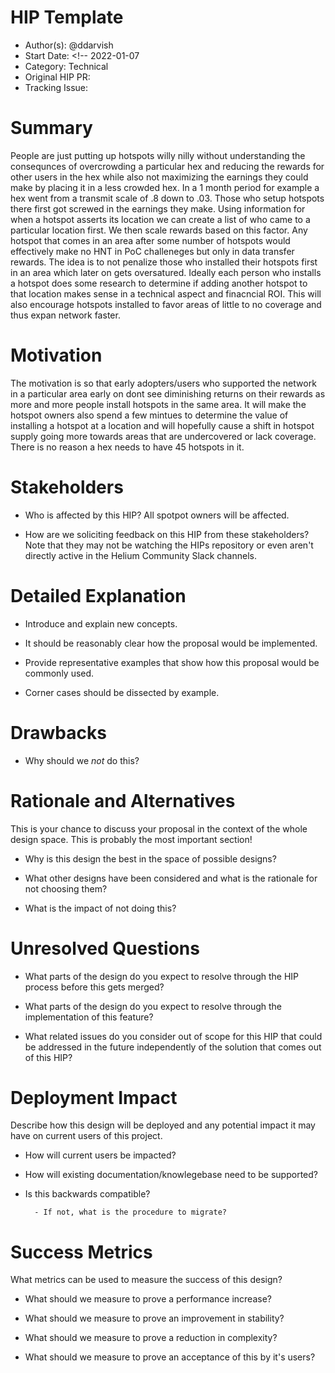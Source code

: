 # HIP Template

- Author(s): @ddarvish 
- Start Date: <!-- 2022-01-07 
- Category: Technical
- Original HIP PR: <!-- leave this empty; maintainer will fill in ID of this pull request -->
- Tracking Issue: <!-- leave this empty; maintainer will create a discussion issue -->

# Summary
[summary]: #summary

People are just putting up hotspots willy nilly without understanding the consequnces of overcrowding a particular hex and reducing the rewards for other users in the hex while also not maximizing the earnings they could make by placing it in a less crowded hex. In a 1 month period for example a hex went from a transmit scale of .8 down to .03. Those who setup hotspots there first got screwed in the earnings they make. Using information for when a hotspot asserts its location we can create a list of who came to a particular location first. We then scale rewards based on this factor. Any hotspot that comes in an area after some number of hotspots would effectively make no HNT in PoC challeneges but only in data transfer rewards. The idea is to not penalize those who installed their hotspots first in an area which later on gets oversatured. Ideally each person who installs a hotspot does some research to determine if adding another hotspot to that location makes sense in a technical aspect and finacncial ROI. This will also encourage hotspots installed to favor areas of little to no coverage and thus expan network faster.  

# Motivation
[motivation]: #motivation

The motivation is so that early adopters/users who supported the network in a particular area early on dont see diminishing returns on their rewards as more and more people install hotspots in the same area. It will make the hotspot owners also spend a few mintues to determine the value of installing a hotspot at a location and will hopefully cause a shift in hotspot supply going more towards areas that are undercovered or lack coverage. There is no reason a hex needs to have 45 hotspots in it.

# Stakeholders
[stakeholders]: #stakeholders

* Who is affected by this HIP? All spotpot owners will be affected.

* How are we soliciting feedback on this HIP from these stakeholders? Note that
  they may not be watching the HIPs repository or even aren't directly active in
  the Helium Community Slack channels.

# Detailed Explanation
[detailed-explanation]: #detailed-explanation

- Introduce and explain new concepts.

- It should be reasonably clear how the proposal would be implemented.

- Provide representative examples that show how this proposal would be commonly
  used.

- Corner cases should be dissected by example.

# Drawbacks
[drawbacks]: #drawbacks

- Why should we *not* do this?

# Rationale and Alternatives
[alternatives]: #rationale-and-alternatives

This is your chance to discuss your proposal in the context of the whole design
space. This is probably the most important section!

- Why is this design the best in the space of possible designs?

- What other designs have been considered and what is the rationale for not
  choosing them?

- What is the impact of not doing this?

# Unresolved Questions
[unresolved]: #unresolved-questions

- What parts of the design do you expect to resolve through the HIP process
  before this gets merged?

- What parts of the design do you expect to resolve through the implementation
  of this feature?

- What related issues do you consider out of scope for this HIP that could be
  addressed in the future independently of the solution that comes out of this
  HIP?

# Deployment Impact
[deployment-impact]: #deployment-impact

Describe how this design will be deployed and any potential impact it may have on
current users of this project.

- How will current users be impacted?

- How will existing documentation/knowlegebase need to be supported?

- Is this backwards compatible?

        - If not, what is the procedure to migrate?

# Success Metrics
[success-metrics]: #success-metrics

What metrics can be used to measure the success of this design?

- What should we measure to prove a performance increase?

- What should we measure to prove an improvement in stability?

- What should we measure to prove a reduction in complexity?

- What should we measure to prove an acceptance of this by it's users?
